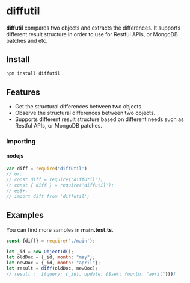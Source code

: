 # diffutil

**diffutil** compares two objects and extracts the differences. It supports different result structure in order to use for Restful APIs, or MongoDB patches and etc.

## Install

```bash
npm install diffutil
```

## Features

* Get the structural differences between two objects.
* Observe the structural differences between two objects.
* Supports different result structure based on different needs such as Restful APIs, or MongoDB patches.

### Importing

#### nodejs

```javascript
var diff = require('diffutil')
// or:
// const diff = require('diffutil');
// const { diff } = require('diffutil');
// es6+:
// import diff from 'diffutil';
```

## Examples

You can find more samples in **main.test.ts**.

``` javascript
const {diff} = require('./main');

let _id = new ObjectId();
let oldDoc = {_id, month: "may"};  
let newDoc = {_id, month: "april"};  
let result = diff(oldDoc, newDoc);
// result :  [{query: {_id}, update: {$set: {month: "april"}}}]
```
